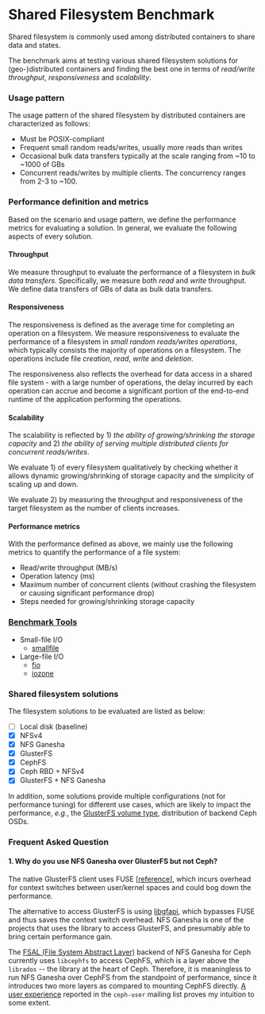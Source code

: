 Shared Filesystem Benchmark
===========================
Shared filesystem is commonly used among distributed containers to share data and states. 

The benchmark aims at testing various shared filesystem solutions for (geo-)distributed containers 
and finding the best one in terms of *read/write throughput*, *responsiveness* and *scalability*. 


### Usage pattern

The usage pattern of the shared filesystem by distributed containers are characterized as follows:

- Must be POSIX-compliant
- Frequent small random reads/writes, usually more reads than writes 
- Occasional bulk data transfers typically at the scale ranging from ~10 to ~1000 of GBs
- Concurrent reads/writes by multiple clients. The concurrency ranges from 2-3 to ~100.

### Performance definition and metrics

Based on the scenario and usage pattern, we define the performance metrics for evaluating a 
solution. In general, we evaluate the following aspects of every solution.

#### Throughput

We measure throughput to evaluate the performance of a filesystem in *bulk data transfers*. 
Specifically, we measure both *read* and *write* throughput. We define data transfers of GBs of data 
as bulk data transfers.

#### Responsiveness

The responsiveness is defined as the average time for completing an operation on a filesystem. We 
measure responsiveness to evaluate the performance of a filesystem in *small random reads/writes 
operations*, which typically consists the majority of operations on a filesystem. The operations 
include file *creation*, *read*, *write* and *deletion*. 

The responsiveness also reflects the overhead for data access in a shared file system - with a large 
number of operations, the delay incurred by each operation can accrue and become a significant 
portion of the end-to-end runtime of the application performing the operations.

#### Scalability

The scalability is reflected by 1) *the ability of growing/shrinking the storage capacity* and 2) 
*the ability of serving multiple distributed clients for concurrent reads/writes*.
 
We evaluate 1) of every filesystem qualitatively by checking whether it allows dynamic 
growing/shrinking of storage capacity and the simplicity of scaling up and down.

We evaluate 2) by measuring the throughput and responsiveness of the target filesystem as the number 
of clients increases.

#### Performance metrics

With the performance defined as above, we mainly use the following metrics to quantify the 
performance of a file system:

- Read/write throughput (MB/s)
- Operation latency (ms)
- Maximum number of concurrent clients (without crashing the filesystem or causing significant 
performance drop)
- Steps needed for growing/shrinking storage capacity

### [Benchmark Tools](tools/)

- Small-file I/O
    - [smallfile](https://github.com/distributed-system-analysis/smallfile)
- Large-file I/O
    - [fio](http://freshmeat.sourceforge.net/projects/fio)
    - [iozone](http://www.iozone.org/)

### Shared filesystem solutions

The filesystem solutions to be evaluated are listed as below:

- [ ] Local disk (baseline)
- [x] NFSv4 
- [x] NFS Ganesha
- [x] GlusterFS
- [x] CephFS
- [x] Ceph RBD + NFSv4
- [x] GlusterFS + NFS Ganesha

In addition, some solutions provide multiple configurations (not for performance tuning) for 
different use cases, which are likely to impact the performance, *e.g.*, the 
[GlusterFS volume type](https://docs.gluster.org/en/v3/Administrator%20Guide/Setting%20Up%20Volumes/), 
distribution of backend Ceph OSDs. 

### Frequent Asked Question

#### 1. Why do you use NFS Ganesha over GlusterFS but not Ceph?

The native GlusterFS client uses FUSE 
[[reference](https://docs.gluster.org/en/v3/Quick-Start-Guide/Architecture/#fuse)], which incurs 
overhead for context switches between user/kernel spaces and could bog down the performance. 

The alternative to access GlusterFS is using 
[libgfapi](https://staged-gluster-docs.readthedocs.io/en/release3.7.0beta1/Features/libgfapi/), 
which bypasses FUSE and thus saves the context switch overhead. NFS Ganesha is one of the projects 
that uses the library to access GlusterFS, and presumably able to bring certain performance gain. 

The [FSAL (File System Abstract Layer)](https://github.com/nfs-ganesha/nfs-ganesha/wiki/Fsalsupport) 
backend of NFS Ganesha for Ceph currently uses `libcephfs` to access CephFS, which is a layer above 
the `librados` -- the library at the heart of Ceph. Therefore, it is meaningless to run NFS Ganesha
over CephFS from the standpoint of performance, since it introduces two more layers as compared to 
mounting CephFS directly. 
[A user experience](http://lists.ceph.com/pipermail/ceph-users-ceph.com/2017-November/022474.html) 
reported in the `ceph-user` mailing list proves my intuition to some extent. 

  
